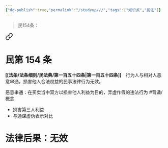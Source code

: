```yaml
---
{"dg-publish":true,"permalink":"/studyup///","tags":["知识点","民法"]}
---
```


>民154条：
<div class="transclusion internal-embed is-loaded"><a class="markdown-embed-link" href="/////#t154" aria-label="Open link"><svg xmlns="http://www.w3.org/2000/svg" width="24" height="24" viewBox="0 0 24 24" fill="none" stroke="currentColor" stroke-width="2" stroke-linecap="round" stroke-linejoin="round" class="svg-icon lucide-link"><path d="M10 13a5 5 0 0 0 7.54.54l3-3a5 5 0 0 0-7.07-7.07l-1.72 1.71"></path><path d="M14 11a5 5 0 0 0-7.54-.54l-3 3a5 5 0 0 0 7.07 7.07l1.71-1.71"></path></svg></a><div class="markdown-embed">

<div class="markdown-embed-title">

# 民第 154 条

</div>


**[[法条/法条细则/民法典/第一百五十四条\|第一百五十四条]]**　行为人与相对人恶意串通，损害他人合法权益的民事法律行为无效。 

</div></div>


恶意串通：在买卖当中双方以损害他人利益为目的，弄虚作假的违法行为 #背诵/概念 
- 损害第三人利益
- 与通谋虚伪表示对比
# 法律后果：无效